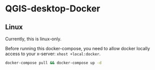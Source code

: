 # QGIS-desktop-Docker

## Linux

Currently, this is linux-only.

Before running this docker-compose, 
you need to allow docker locally access to your x-server:
`xhost +local:docker`.

```bash
docker-compose pull && docker-compose up -d
```